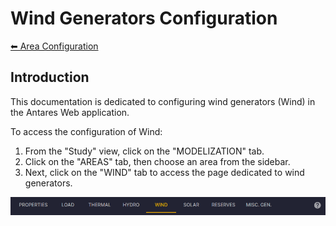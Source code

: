 # Wind Generators Configuration

[⬅ Area Configuration](../02-areas.md)

## Introduction

This documentation is dedicated to configuring wind generators (Wind) in the Antares Web application.

To access the configuration of Wind:

1. From the "Study" view, click on the "MODELIZATION" tab.
2. Click on the "AREAS" tab, then choose an area from the sidebar.
3. Next, click on the "WIND" tab to access the page dedicated to wind generators.

![06-wind.tab.png](../../../assets/media/user-guide/study/areas/06-wind.tab.png)
